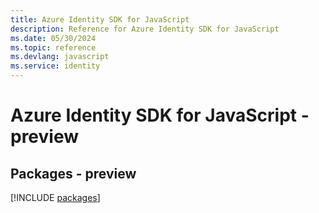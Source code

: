 ```yaml
---
title: Azure Identity SDK for JavaScript
description: Reference for Azure Identity SDK for JavaScript
ms.date: 05/30/2024
ms.topic: reference
ms.devlang: javascript
ms.service: identity
---
```

# Azure Identity SDK for JavaScript - preview
## Packages - preview
[!INCLUDE [packages](identity-index.md)]